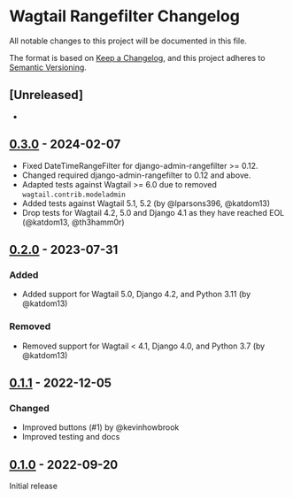 # Wagtail Rangefilter Changelog

All notable changes to this project will be documented in this file.

The format is based on [Keep a Changelog](https://keepachangelog.com/en/1.0.0/),
and this project adheres to [Semantic Versioning](https://semver.org/spec/v2.0.0.html).

## [Unreleased]

-

## [0.3.0] - 2024-02-07

- Fixed DateTimeRangeFilter for django-admin-rangefilter >= 0.12.
- Changed required django-admin-rangefilter to 0.12 and above.
- Adapted tests against Wagtail >= 6.0 due to removed `wagtail.contrib.modeladmin`
- Added tests against Wagtail 5.1, 5.2 (by @lparsons396, @katdom13)
- Drop tests for Wagtail 4.2, 5.0 and Django 4.1 as they have reached EOL (@katdom13, @th3hamm0r)

## [0.2.0] - 2023-07-31

### Added

- Added support for Wagtail 5.0, Django 4.2, and Python 3.11 (by @katdom13)

### Removed

- Removed support for Wagtail < 4.1, Django 4.0, and Python 3.7 (by @katdom13)

## [0.1.1] - 2022-12-05

### Changed

- Improved buttons (#1) by @kevinhowbrook
- Improved testing and docs

## [0.1.0] - 2022-09-20

Initial release

<!-- TEMPLATE - keep below to copy for new releases -->
<!--


## [x.y.z] - YYYY-MM-DD

### Added

- ...

### Changed

- ...

### Removed

- ...

-->


[0.3.0]: https://github.com/wunderweiss/wagtail-rangefilter/releases/tag/v0.3.0
[0.2.0]: https://github.com/wunderweiss/wagtail-rangefilter/releases/tag/v0.2.0
[0.1.1]: https://github.com/wunderweiss/wagtail-rangefilter/releases/tag/v0.1.1
[0.1.0]: https://github.com/wunderweiss/wagtail-rangefilter/releases/tag/v0.1.0
